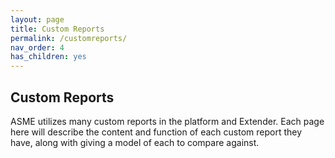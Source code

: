 ```yaml
---
layout: page
title: Custom Reports
permalink: /customreports/
nav_order: 4
has_children: yes
---
```


## Custom Reports

ASME utilizes many custom reports in the platform and Extender. Each page here will describe the content and function of each custom report they have, along with giving a model of each to compare against.
